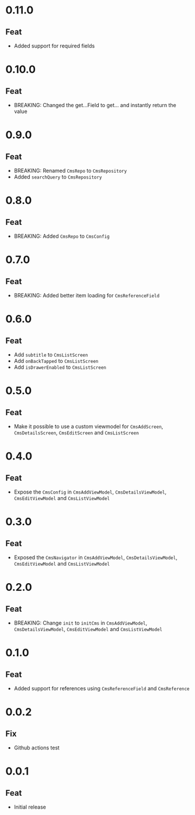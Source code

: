# 0.11.0

## Feat

- Added support for required fields

# 0.10.0

## Feat

- BREAKING: Changed the get...Field to get... and instantly return the value

# 0.9.0

## Feat

- BREAKING: Renamed `CmsRepo` to `CmsRepository`
- Added `searchQuery` to `CmsRepository`

# 0.8.0

## Feat

- BREAKING: Added `CmsRepo` to `CmsConfig`

# 0.7.0

## Feat

- BREAKING: Added better item loading for `CmsReferenceField`

# 0.6.0

## Feat

- Add `subtitle` to `CmsListScreen`
- Add `onBackTapped` to `CmsListScreen`
- Add `isDrawerEnabled` to `CmsListScreen`

# 0.5.0

## Feat

- Make it possible to use a custom viewmodel for `CmsAddScreen`, `CmsDetailsScreen`, `CmsEditScreen` and `CmsListScreen`

# 0.4.0

## Feat

- Expose the `CmsConfig` in `CmsAddViewModel`, `CmsDetailsViewModel`, `CmsEditViewModel` and `CmsListViewModel`

# 0.3.0

## Feat

- Exposed the `CmsNavigator` in `CmsAddViewModel`, `CmsDetailsViewModel`, `CmsEditViewModel` and `CmsListViewModel`

# 0.2.0

## Feat

- BREAKING: Change `init` to `initCms` in `CmsAddViewModel`, `CmsDetailsViewModel`, `CmsEditViewModel` and `CmsListViewModel`

# 0.1.0

## Feat

- Added support for references using `CmsReferenceField` and `CmsReference`

# 0.0.2

## Fix

- Github actions test

# 0.0.1

## Feat

- Initial release
